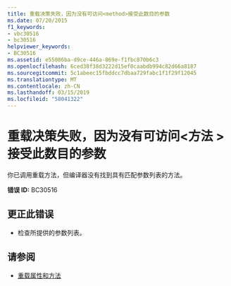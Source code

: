 ```yaml
---
title: 重载决策失败，因为没有可访问<method>接受此数目的参数
ms.date: 07/20/2015
f1_keywords:
- vbc30516
- bc30516
helpviewer_keywords:
- BC30516
ms.assetid: e55086ba-d9ce-446a-869e-f1fbc870b6c3
ms.openlocfilehash: 6ced38f38d3222d15ef0caabdb994c82d66a8187
ms.sourcegitcommit: 5c1abeec15fbddcc7dbaa729fabc1f1f29f12045
ms.translationtype: MT
ms.contentlocale: zh-CN
ms.lasthandoff: 03/15/2019
ms.locfileid: "58041322"
---
```

# <a name="overload-resolution-failed-because-no-accessible-method-accepts-this-number-of-arguments"></a>重载决策失败，因为没有可访问\<方法 > 接受此数目的参数
你已调用重载方法，但编译器没有找到具有匹配参数列表的方法。  
  
 **错误 ID:** BC30516  
  
## <a name="to-correct-this-error"></a>更正此错误  
  
-   检查所提供的参数列表。  
  
## <a name="see-also"></a>请参阅

- [重载属性和方法](../../visual-basic/programming-guide/language-features/objects-and-classes/overloaded-properties-and-methods.md)
